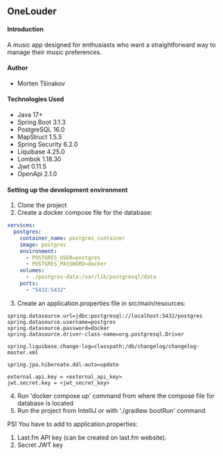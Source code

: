 ## OneLouder

#### Introduction

A music app designed for enthusiasts who want a straightforward way to manage their music preferences.

#### Author

- Morten Tšinakov

#### Technologies Used

- Java 17+
- Spring Boot 3.1.3
- PostgreSQL 16.0
- MapStruct 1.5.5
- Spring Security 6.2.0
- Liquibase 4.25.0
- Lombok 1.18.30
- Jjwt 0.11.5
- OpenApi 2.1.0

#### Setting up the development environment

1. Clone the project
2. Create a docker compose file for the database: <br>
```yaml
services:
  postgres:
    container_name: postgres_container
    image: postgres
    environment:
      - POSTGRES_USER=postgres
      - POSTGRES_PASSWORD=docker
    volumes:
      - ./postgres-data:/var/lib/postgresql/data
    ports:
      - "5432:5432"
```
3. Create an application.properties file in src/main/resources: <br>
```properties
spring.datasource.url=jdbc:postgresql://localhost:5432/postgres
spring.datasource.username=postgres
spring.datasource.password=docker
spring.datasource.driver-class-name=org.postgresql.Driver

spring.liquibase.change-log=classpath:/db/changelog/changelog-master.xml

spring.jpa.hibernate.ddl-auto=update

external.api.key = <external_api_key>
jwt.secret.key = <jwt_secret_key>
```
4. Run 'docker compose up' command from where the compose file for database is located
5. Run the project from IntelliJ or with './gradlew bootRun' command

PS! You have to add to application.properties:
1. Last.fm API key (can be created on last.fm website).
2. Secret JWT key
